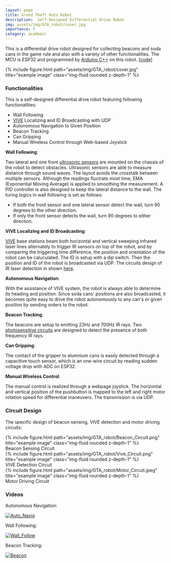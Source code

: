```yaml
---
layout: page
title: Grand Theft Auto Robot
description:  Self-Designed Differential Drive Robot 
img: assets/img/GTA_robot/cover.jpg
importance: 5
category: academic 
---
```


<!-- Every project has a beautiful feature showcase page.
It's easy to include images in a flexible 3-column grid format.
Make your photos 1/3, 2/3, or full width.

To give your project a background in the portfolio page, just add the img tag to the front matter like so:

    ---
    layout: page
    title: project
    description: a project with a background image
    img: /assets/img/12.jpg
    --- -->

This is a differential drive robot designed for collecting beacons and soda cans in the game rule and also with a variety of other functionalities. The MCU is ESP32 and programmed by [Arduino C++](https://www.arduino.cc/) on this robot. [[code]](https://github.com/Alexander-guo/MEAM510_GTA_final_project)

<div class="container">
    <div class="row justify-content-center">
        <div class="col-sm-6">
            {% include figure.html path="assets/img/GTA_robot/cover.jpg" title="example image" class="img-fluid rounded z-depth-1" %}
        </div>
    </div>
</div>


### Functionalities

This is a self-designed differential drive robot featuring following functionalities:
* Wall Following
* [VIVE](https://www.vive.com/us/accessory/base-station/) Localizing and ID Broadcasting with UDP
* Autonomous Navigation to Given Position
* Beacon Tracking
* Can Gripping
* Manual Wireless Control through Web-based Joystick

__Wall Following__:

Two lateral and one front [ultrosonic sensors](https://maxbotix.com/blogs/blog/how-ultrasonic-sensors-work) are mounted on the chassis of the robot to detect obstacles. Ultrasonic sensors are able to measure distance through sound waves. The layout avoids the crosstalk between multiple sensors. Although the readings fluctrate most time, EMA (Exponential Moving Average) is applied to smoothing the measurement. A PID controller is also designed to keep the lateral distance to the wall. The turing logics in wall following is set as follows:
* If both the front sensor and one lateral sensor detect the wall, turn 90 degrees to the other direction.
* If only the front sensor detects the wall, turn 90 degrees to either direction.

__VIVE Localizing and ID Broadcasting__:

[VIVE](https://www.vive.com/us/accessory/base-station/) base stations beam both horizontal and vertical sweeping infrared laser lines alternately to trigger IR sensors on top of the robot, and by comparing the triggering time difference, the position and orientation of the robot can be caluculated. The ID is setup with a dip switch. Then the position and ID of the robot is broadcasted via UDP. The circuits design of IR laser detection in shown [here](#vive).  

__Autonomous Navigation__:

With the assistance of VIVE system, the robot is always able to determine its heading and position. Since soda cans' positions are also broadcasted, it becomes quite easy to drive the robot autonomously to any can's or given position by sending orders to the robot.

__Beacon Tracking__:

The beacons are setup to emitting 23Hz and 700Hz IR rays. Two [photosensitive circuits](#beacon) are designed to detect the presence of both frequency IR rays.

__Can Gripping__:

The contact of the gripper to alumnium cans is easily detected through a capacitive touch sensor, which is an one-wire circuit by reading sudden voltage drop with ADC on ESP32.

__Manual Wireless Control__:

The manual control is realized through a webpage joystick. The horizontal and vertical position of the pushbutton is mapped to the left and right motor rotation speed for differential maneuvers. The transmission is via UDP.

### Circuit Design

The specific design of beacon sensing, VIVE detection and motor driving circuits:
<div class="container">
    <div class="row justify-content-center">
        <div class="col-sm-10">
            {% include figure.html path="assets/img/GTA_robot/Beacon_Circuit.png" title="example image" class="img-fluid rounded z-depth-1" %}
        </div>
    </div>
    <div class="caption">
        <a name="beacon">Beacon Sensing Circuit</a>
    </div>
    <div class="row justify-content-center">
        <div class="col-sm-10 mt-3 mt-md-0">
            {% include figure.html path="assets/img/GTA_robot/Vive_Circuit.png" title="example image" class="img-fluid rounded z-depth-1" %}
        </div>
    </div>
    <div class="caption">
        <a name="vive">VIVE Detection Circuit</a>
    </div>
    <div class="row justify-content-center">
        <div class="col-sm-8 mt-3 mt-md-0">
            {% include figure.html path="assets/img/GTA_robot/Motor_Circuit.jpeg" title="example image" class="img-fluid rounded z-depth-1" %}
        </div>
    </div>
    <div class="caption">
        Motor Driving Circuit
    </div>
</div>

### Videos

Autonomous Navigation:

[![Auto_Navig](http://img.youtube.com/vi/HcDnAdSXqKk/0.jpg)](https://www.youtube.com/watch?v=HcDnAdSXqKk)

Wall Following:

[![Wall_Follow](http://img.youtube.com/vi/rx5FApxXP7M/0.jpg)](https://www.youtube.com/watch?v=rx5FApxXP7M)

Beacon Tracking:

[![Beacon](http://img.youtube.com/vi/L0Ju4nM8VtI/0.jpg)](https://www.youtube.com/watch?v=L0Ju4nM8VtI)

<!-- You can also put regular text between your rows of images.
Say you wanted to write a little bit about your project before you posted the rest of the images.
You describe how you toiled, sweated, *bled* for your project, and then... you reveal its glory in the next row of images. -->

<!-- The code is simple.
Just wrap your images with `<div class="col-sm">` and place them inside `<div class="row">` (read more about the <a href="https://getbootstrap.com/docs/4.4/layout/grid/">Bootstrap Grid</a> system).
To make images responsive, add `img-fluid` class to each; for rounded corners and shadows use `rounded` and `z-depth-1` classes.
Here's the code for the last row of images above: -->


